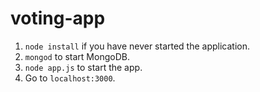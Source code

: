 # voting-app

1. ``node install`` if you have never started the application.
1. ``mongod`` to start MongoDB.
1. ``node app.js`` to start the app.
1. Go to ``localhost:3000``.
